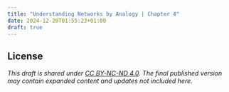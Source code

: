 ```yaml
---
title: "Understanding Networks by Analogy | Chapter 4"
date: 2024-12-20T01:55:23+01:00
draft: true
---
```




## License

*This draft is shared under [CC BY-NC-ND 4.0](https://creativecommons.org/licenses/by-nc-nd/4.0/). The final published version may contain expanded content and updates not included here.*
